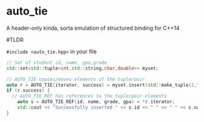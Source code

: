 # auto_tie
A header-only kinda, sorta emulation of structured binding for C++14

#TLDR

`#include <auto_tie.hpp>` in your file

```cpp
// Set of student id, name, gpa,grade
std::set<std::tuple<int,std::string,char,double>> myset;

// AUTO_TIE copies/moves elements of the tuple/pair
auto r = AUTO_TIE(iterator, success) = myset.insert(std::make_tuple(2,"Raja",'B',3.1)); 
if (r.success) {
  // AUTO_TIE_REF has references to the tuple/pair elements
	auto s = AUTO_TIE_REF(id, name, grade, gpa) = *r.iterator;
	std::cout << "Successfully inserted " << s.id << " " << " " << s.name << " " << s.grade << " " << s.gpa << "\n";
}

```
